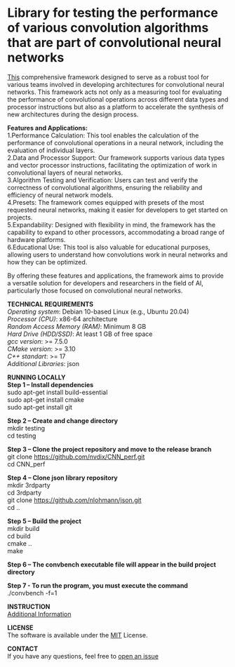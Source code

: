 # Library for testing the performance of various convolution algorithms that are part of convolutional neural networks

[This](https://github.com/nvdix/CNN_perf) comprehensive framework designed to serve as a robust tool for various teams involved in developing architectures for convolutional neural networks. This framework acts not only as a measuring tool for evaluating the performance of convolutional operations across different data types and processor instructions but also as a platform to accelerate the synthesis of new architectures during the design process.

**Features and Applications:** \
1.Performance Calculation: This tool enables the calculation of the performance of convolutional operations in a neural network, including the evaluation of individual layers.\
2.Data and Processor Support: Our framework supports various data types and vector processor instructions, facilitating the optimization of work in convolutional layers of neural networks.\
3.Algorithm Testing and Verification: Users can test and verify the correctness of convolutional algorithms, ensuring the reliability and efficiency of neural network models.\
4.Presets: The framework comes equipped with presets of the most requested neural networks, making it easier for developers to get started on projects.\
5.Expandability: Designed with flexibility in mind, the framework has the capability to expand to other processors, accommodating a broad range of hardware platforms.\
6.Educational Use: This tool is also valuable for educational purposes, allowing users to understand how convolutions work in neural networks and how they can be optimized.

By offering these features and applications, the framework aims to provide a versatile solution for developers and researchers in the field of AI, particularly those focused on convolutional neural networks.

**TECHNICAL REQUIREMENTS** \
*Operating system*: Debian 10-based Linux (e.g., Ubuntu 20.04)\
*Processor (CPU)*: x86-64 architecture\
*Random Access Memory (RAM)*: Minimum 8 GB\
*Hard Drive (HDD/SSD)*: At least 1 GB of free space\
*gcc version*: >= 7.5.0\
*CMake version*: >= 3.10\
*C++ standart*: >= 17\
*Additional Libraries*: json

**RUNNING LOCALLY**\
**Step 1 – Install dependencies**\
sudo apt-get install build-essential\
sudo apt-get install cmake\
sudo apt-get install git

**Step 2 – Create and change directory**\
mkdir testing\
cd testing

**Step 3 – Clone the project repository and move to the release branch**\
git clone https://github.com/nvdix/CNN_perf.git \
cd CNN_perf

**Step 4 – Clone json library repository**\
mkdir 3rdparty\
cd 3rdparty\
git clone https://github.com/nlohmann/json.git \
cd ..

**Step 5 – Build the project**\
mkdir build\
cd build\
cmake ..\
make

**Step 6 – The convbench executable file will appear in the build project directory**

**Step 7 - To run the program, you must execute the command**\
./convbench -f=1

**INSTRUCTION**\
[Additional Information](https://github.com/nvdix/CNN_perf/blob/main/INSTRUCTION.pdf)

**LICENSE**\
The software is available under the [MIT](https://github.com/nvdix/CNN_perf/blob/main/LICENSE.pdf) License.

**CONTACT**\
If you have any questions, feel free to [open an issue](https://github.com/nvdix/CNN_perf)

